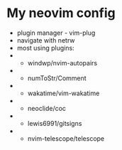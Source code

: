# My neovim config

- plugin manager - vim-plug
- navigate with netrw
- most using plugins:
- - windwp/nvim-autopairs
- - numToStr/Comment
- - wakatime/vim-wakatime
- - neoclide/coc
- - lewis6991/gitsigns
- - nvim-telescope/telescope

